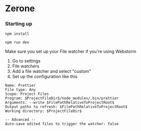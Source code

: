 # Zerone

### Starting up

```
npm install

npm run dev
```

Make sure you set up your File watcher if you're using Webstorm

1. Go to settings
2. File watchers
3. Add a file watcher and select "custom"
4. Set up the configuration like this

```
Name: Prettier
File type: Any
Scope: Project Files
Program: $ProjectFileDir$/node_modules/.bin/prettier
Arguments: --write $FilePathRelativeToProjectRoot$
Output paths to refresh: $FilePathRelativeToProjectRoot$
Working directory: $ProjectFileDir$

-- Advanced --
Auto-save edited files to trigger the watcher: false
```
